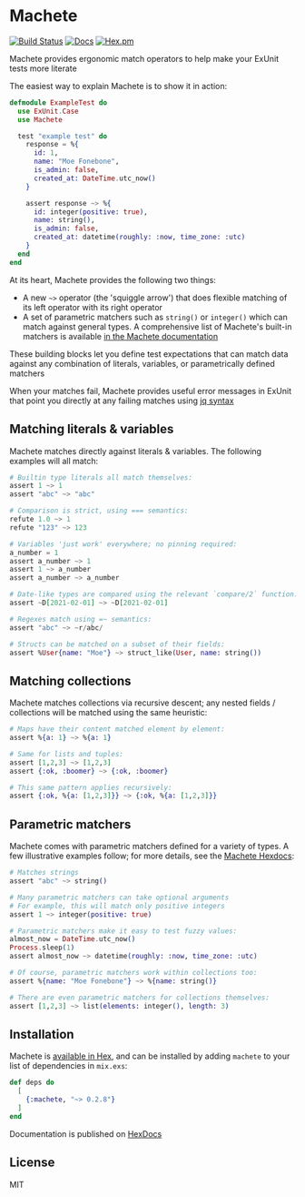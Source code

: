 # Machete

[![Build Status](https://github.com/mtrudel/machete/workflows/Elixir%20CI/badge.svg)](https://github.com/mtrudel/machete/actions)
[![Docs](https://img.shields.io/badge/api-docs-green.svg?style=flat)](https://hexdocs.pm/machete)
[![Hex.pm](https://img.shields.io/hexpm/v/machete.svg?style=flat&color=blue)](https://hex.pm/packages/machete)

Machete provides ergonomic match operators to help make your ExUnit tests more literate

The easiest way to explain Machete is to show it in action:

```elixir
defmodule ExampleTest do
  use ExUnit.Case
  use Machete

  test "example test" do
    response = %{
      id: 1,
      name: "Moe Fonebone",
      is_admin: false,
      created_at: DateTime.utc_now()
    }

    assert response ~> %{
      id: integer(positive: true),
      name: string(),
      is_admin: false,
      created_at: datetime(roughly: :now, time_zone: :utc)
    }
  end
end
```

At its heart, Machete provides the following two things:

* A new `~>` operator (the 'squiggle arrow') that does flexible matching of 
  its left operator with its right operator
* A set of parametric matchers such as `string()` or `integer()` which can match
  against general types. A comprehensive list of Machete's built-in matchers is
  available [in the Machete
  documentation](https://hexdocs.pm/machete/Machete.html)

These building blocks let you define test expectations that can match data against any
combination of literals, variables, or parametrically defined matchers

When your matches fail, Machete provides useful error messages in ExUnit that point you directly
at any failing matches using [jq syntax](https://stedolan.github.io/jq/manual/#Basicfilters)

## Matching literals & variables

Machete matches directly against literals & variables. The following examples will all match:

```elixir
# Builtin type literals all match themselves:
assert 1 ~> 1
assert "abc" ~> "abc"

# Comparison is strict, using === semantics:
refute 1.0 ~> 1
refute "123" ~> 123

# Variables 'just work' everywhere; no pinning required:
a_number = 1
assert a_number ~> 1
assert 1 ~> a_number
assert a_number ~> a_number

# Date-like types are compared using the relevant `compare/2` function:
assert ~D[2021-02-01] ~> ~D[2021-02-01]

# Regexes match using =~ semantics:
assert "abc" ~> ~r/abc/

# Structs can be matched on a subset of their fields:
assert %User{name: "Moe"} ~> struct_like(User, name: string())
```

## Matching collections

Machete matches collections via recursive descent; any nested fields / collections will be
matched using the same heuristic:

```elixir
# Maps have their content matched element by element:
assert %{a: 1} ~> %{a: 1}

# Same for lists and tuples:
assert [1,2,3] ~> [1,2,3]
assert {:ok, :boomer} ~> {:ok, :boomer}

# This same pattern applies recursively:
assert {:ok, %{a: [1,2,3]}} ~> {:ok, %{a: [1,2,3]}}
```

## Parametric matchers

Machete comes with parametric matchers defined for a variety of types. A few
illustrative examples follow; for more details, see the [Machete
Hexdocs](https://hexdocs.pm/machete/Machete.html):

```elixir
# Matches strings
assert "abc" ~> string()

# Many parametric matchers can take optional arguments
# For example, this will match only positive integers
assert 1 ~> integer(positive: true)

# Parametric matchers make it easy to test fuzzy values:
almost_now = DateTime.utc_now()
Process.sleep(1)
assert almost_now ~> datetime(roughly: :now, time_zone: :utc)

# Of course, parametric matchers work within collections too:
assert %{name: "Moe Fonebone"} ~> %{name: string()}

# There are even parametric matchers for collections themselves:
assert [1,2,3] ~> list(elements: integer(), length: 3)
```

## Installation

Machete is [available in Hex](https://hex.pm/packages/machete), and can be
installed by adding `machete` to your list of dependencies in `mix.exs`:

```elixir
def deps do
  [
    {:machete, "~> 0.2.8"}
  ]
end
```

Documentation is published on [HexDocs](https://hexdocs.pm/machete)

## License

MIT
